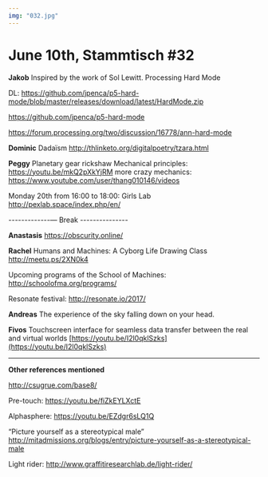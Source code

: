 ```yaml
---
img: "032.jpg"
---
```


# **June 10th, Stammtisch #32**

**Jakob**
Inspired by the work of Sol Lewitt.
Processing Hard Mode

DL: https://github.com/jpenca/p5-hard-mode/blob/master/releases/download/latest/HardMode.zip

https://github.com/jpenca/p5-hard-mode

https://forum.processing.org/two/discussion/16778/ann-hard-mode

**Dominic**
Dadaïsm
http://thlinketo.org/digitalpoetry/tzara.html

**Peggy**
Planetary gear rickshaw
Mechanical principles: https://youtu.be/mkQ2pXkYjRM
more crazy mechanics: https://www.youtube.com/user/thang010146/videos

Monday 20th from 16:00 to 18:00: Girls Lab
http://pexlab.space/index.php/en/


-------------— Break ---------------

**Anastasis**
https://obscurity.online/

**Rachel**
Humans and Machines: A Cyborg Life Drawing Class
http://meetu.ps/2XN0k4

Upcoming programs of the School of Machines:
http://schoolofma.org/programs/

Resonate festival: http://resonate.io/2017/

**Andreas**
The experience of the sky falling down on your head.

**Fivos**
Touchscreen interface for seamless data transfer between the real and virtual worlds
[https://youtu.be/I2l0qklSzks](https://youtu.be/I2l0qklSzks)


----------

**Other references mentioned**

http://csugrue.com/base8/

Pre-touch: https://youtu.be/fiZkEYLXctE

Alphasphere: https://youtu.be/EZdgr6sLQ1Q

“Picture yourself as a stereotypical male”
http://mitadmissions.org/blogs/entry/picture-yourself-as-a-stereotypical-male

Light rider: http://www.graffitiresearchlab.de/light-rider/



